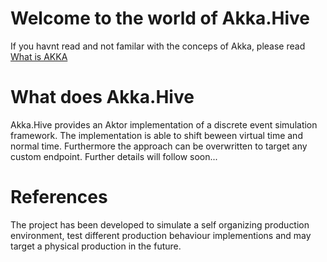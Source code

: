 # Welcome to the world of Akka.Hive
If you havnt read and not familar with the conceps of Akka, please read [What is AKKA](https://getakka.net/articles/intro/what-is-akka.html)

# What does Akka.Hive
Akka.Hive provides an Aktor implementation of a discrete event simulation framework. The implementation is able to shift beween virtual time and normal time. Furthermore the approach can be overwritten to target any custom endpoint. Further details will follow soon...

# References
The project has been developed to simulate a self organizing production environment, test different production behaviour implementions and may target a physical production in the future.